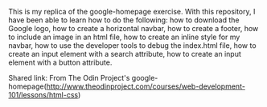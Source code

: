 This is my replica of the google-homepage exercise. With this repository, I have been able to learn how to do the following:
how to download the Google logo,
how to create a horizontal navbar,
how to create a footer,
how to include an image in an html file,
how to create an inline style for my navbar, 
how to use the developer tools to debug the index.html file,
how to create an input element with a search attribute,
how to create an input element with a button attribute.

Shared link:  From The Odin Project's google-homepage(http://www.theodinproject.com/courses/web-development-101/lessons/html-css) 
